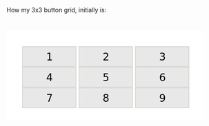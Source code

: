 How my 3x3 button grid, initially is:

# ![Alt text](https://github.com/nikos-rvnt/HackerRank/blob/master/10_Days_Javascript/Day8_Buttons_Container/buttonGrid_init.jpg) 
